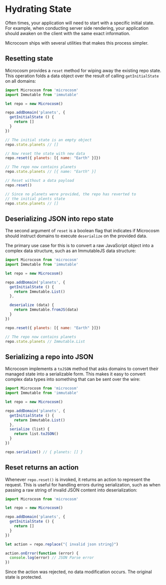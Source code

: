 # Hydrating State

Often times, your application will need to start with a specific initial
state. For example, when conducting server side rendering, your
application should awaken on the client with the same exact
information.

Microcosm ships with several utilities that makes this process
simpler.

## Resetting state

Microcosm provides a `reset` method for wiping away the existing repo
state. This operation folds a data object over the result of calling
`getInitialState` on all domains:

```javascript
import Microcosm from 'microcosm'
import Immutable from 'immutable'

let repo = new Microcosm()

repo.addDomain('planets', {
  getInitialState () {
    return []
  }
})

// The initial state is an empty object
repo.state.planets // []

// Now reset the state with new data
repo.reset({ planets: [{ name: "Earth" }]})

// The repo now contains planets
repo.state.planets // [{ name: "Earth" }]

// Reset without a data payload
repo.reset()

// Since no planets were provided, the repo has reverted to
// the initial plents state
repo.state.planets // []
```

## Deserializing JSON into repo state

The second argument of `reset` is a boolean flag that indicates if
Microcosm should instruct domains to execute `deserialize` on the
provided data.

The primary use case for this is to convert a raw JavaScript object
into a complex data structure, such as an ImmutableJS data structure:

```javascript
import Microcosm from 'microcosm'
import Immutable from 'immutable'

let repo = new Microcosm()

repo.addDomain('planets', {
  getInitialState () {
    return Immutable.List()
  },

  deserialize (data) {
    return Immutable.fromJS(data)
  }
})

repo.reset({ planets: [{ name: "Earth" }]})

// The repo now contains planets
repo.state.planets // Immutable.List
```

## Serializing a repo into JSON

Microcosm implements a `toJSON` method that asks domains to convert
their managed state into a serializable form. This makes it easy to
convert complex data types into something that can be sent over the wire:

```javascript
import Microcosm from 'microcosm'
import Immutable from 'immutable'

let repo = new Microcosm()

repo.addDomain('planets', {
  getInitialState () {
    return Immutable.List()
  },
  serialize (list) {
    return list.toJSON()
  }
})

repo.serialize() // { planets: [] }
```

## Reset returns an action

Whenever `repo.reset()` is invoked, it returns an action to represent
the request. This is useful for handling errors during serialization,
such as when passing a raw string of invalid JSON content into
deserialization:

```javascript
import Microcosm from 'microcosm'

let repo = new Microcosm()

repo.addDomain('planets', {
  getInitialState () {
    return []
  }
})

let action = repo.replace("{ invalid json string}")

action.onError(function (error) {
  console.log(error) // JSON Parse error
})
```

Since the action was rejected, no data modification occurs. The
original state is protected.

